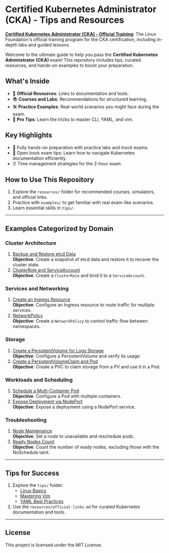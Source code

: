 # Certified Kubernetes Administrator (CKA) - Tips and Resources

[**Certified Kubernetes Administrator (CKA) - Official Training**](https://training.linuxfoundation.org/certification/certified-kubernetes-administrator-cka/): The Linux Foundation's official training program for the CKA certification, including in-depth labs and guided lessons.

Welcome to the ultimate guide to help you pass the **Certified Kubernetes Administrator (CKA)** exam! This repository includes tips, curated resources, and hands-on examples to boost your preparation.

## What's Inside
- 🌟 **Official Resources**: Links to documentation and tools.
- 📚 **Courses and Labs**: Recommendations for structured learning.
- 🛠️ **Practice Examples**: Real-world scenarios you might face during the exam.
- 📝 **Pro Tips**: Learn the tricks to master CLI, YAML, and vim.

## Key Highlights
- 🚀 Fully hands-on preparation with practice labs and mock exams.
- 📖 Open book exam tips: Learn how to navigate Kubernetes documentation efficiently.
- ⏰ Time management strategies for the 2-hour exam.

## How to Use This Repository
1. Explore the `resources/` folder for recommended courses, simulators, and official links.
2. Practice with `examples/` to get familiar with real exam-like scenarios.
3. Learn essential skills in `tips/`.

---

## Examples Categorized by Domain

### Cluster Architecture
1. [Backup and Restore etcd Data](examples/backup-and-restore-etcd-data.md)  
   **Objective**: Create a snapshot of etcd data and restore it to recover the cluster state.
2. [ClusterRole and ServiceAccount](examples/clusterrole-serviceaccount.md)  
   **Objective**: Create a `ClusterRole` and bind it to a `ServiceAccount`.

### Services and Networking
1. [Create an Ingress Resource](examples/create-ingress-resource.md)  
   **Objective**: Configure an Ingress resource to route traffic for multiple services.
2. [NetworkPolicy](examples/networkpolicy.md)  
   **Objective**: Create a `NetworkPolicy` to control traffic flow between namespaces.

### Storage
1. [Create a PersistentVolume for Logs Storage](examples/create-persistentvolume-logs-storage.md)  
   **Objective**: Configure a PersistentVolume and verify its usage.
2. [Create a PersistentVolumeClaim and Pod](examples/create-persistentvolumeclaim-and-pod.md)  
   **Objective**: Create a PVC to claim storage from a PV and use it in a Pod.

### Workloads and Scheduling
1. [Schedule a Multi-Container Pod](examples/schedule-multi-container-pod.md)  
   **Objective**: Configure a Pod with multiple containers.
2. [Expose Deployment via NodePort](examples/expose-deployment-via-nodeport.md)  
   **Objective**: Expose a deployment using a NodePort service.

### Troubleshooting
1. [Node Maintenance](examples/node-maintenance.md)  
   **Objective**: Set a node to unavailable and reschedule pods.
2. [Ready Nodes Count](examples/ready-nodes-count.md)  
   **Objective**: Count the number of ready nodes, excluding those with the NoSchedule taint.

---

## Tips for Success
1. Explore the `tips/` folder:
   - [Linux Basics](tips/linux-basics.md)
   - [Mastering Vim](tips/mastering-vim.md)
   - [YAML Best Practices](tips/yaml-best-practices.md)
2. Use the `resources/official-links.md` for curated Kubernetes documentation and tools.

---

## License
This project is licensed under the MIT License.
